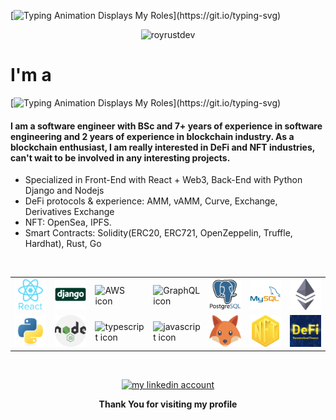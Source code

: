 [![Typing Animation Displays My Roles](https://readme-typing-svg.herokuapp.com?color=%2336BCF7&lines=Hello,+I'm+Michael;Welcome+to+my+Github+profile;)](https://git.io/typing-svg)

<!-- Profile Views -->
<p align="center">
<img src="https://komarev.com/ghpvc/?username=royrustdev&label=Github%20Profile%20Views&color=blueviolet&style=flat-square" alt="royrustdev" />
<a href="https://twitter.com/royrustdev" target="_blank">
</a>
</p>

# I'm a

[![Typing Animation Displays My Roles](https://readme-typing-svg.herokuapp.com?color=%2336BCF7&lines=Fullstack+Engineer;With+Passionate+Interest+And;Experience+In+Blockchain+And+NFTs;)](https://git.io/typing-svg)
#### I am a software engineer with BSc and 7+ years of experience in software engineering and 2 years of experience in blockchain industry. As a blockchain enthusiast, I am really interested in DeFi and NFT industries, can't wait to be involved in any interesting projects.
- Specialized in Front-End with React + Web3, Back-End with Python Django and Nodejs
- DeFi protocols & experience: AMM, vAMM, Curve, Exchange, Derivatives Exchange
- NFT: OpenSea, IPFS.
- Smart Contracts: Solidity(ERC20, ERC721, OpenZeppelin, Truffle, Hardhat), Rust, Go

<br />
<!-- Skills as a table -->
<table>
<tr>
<td><img src="https://raw.githubusercontent.com/devicons/devicon/master/icons/react/react-original-wordmark.svg" alt="React icon" width="200" style="max-width: 100%;"/></td>
<td><img src="https://raw.githubusercontent.com/devicons/devicon/master/icons/django/django-original.svg" alt="Django" width="200" style="max-width: 100%;"/></td>
<td><img src="https://raw.githubusercontent.com/royrustdev/royrustdev/main/assets/icons/aws.svg" alt="AWS icon" width="200" style="max-width: 100%;"/></td>
<td><img src="https://www.vectorlogo.zone/logos/graphql/graphql-icon.svg" alt="GraphQL icon" width="200" style="max-width: 100%;"/></td>
<td><img src="https://raw.githubusercontent.com/devicons/devicon/master/icons/postgresql/postgresql-original-wordmark.svg" alt="PostgreSQL" width="200" style="max-width: 100%;"/></td>
<td><img src="https://raw.githubusercontent.com/devicons/devicon/master/icons/mysql/mysql-original-wordmark.svg" alt="MySQL" width="200" style="max-width: 100%;"/></td>
<td><img src="https://github.com/alanmartinez24/alanmartinez24/raw/main/icons/ethereum.png?raw=true" alt="Ethereum" width="200" style="max-width: 100%;"/></td>
</tr>
<tr>
<td><img src="https://raw.githubusercontent.com/devicons/devicon/master/icons/python/python-original.svg" alt="Python" width="200" style="max-width: 100%;"/></td>
<td><img src="https://github.com/alanmartinez24/alanmartinez24/raw/main/icons/nodejs.png?raw=true" alt="nodejs icon" width="200" style="max-width: 100%;"/></td>
<td><img src="https://raw.githubusercontent.com/royrustdev/royrustdev/main/assets/icons/ts.svg" alt="typescript icon" width="200" style="max-width: 100%;"/></td>
<td><img src="https://raw.githubusercontent.com/royrustdev/royrustdev/main/assets/icons/js.svg" alt="javascript icon" width="200" style="max-width: 100%;"/></td>
<td><img src="https://github.com/alanmartinez24/alanmartinez24/raw/main/icons/metamask.png?raw=true" alt="Metamask" width="200" style="max-width: 100%;"/></td>
<td><img src="https://github.com/alanmartinez24/alanmartinez24/raw/main/icons/nft.png?raw=true" alt="NFT" width="200" style="max-width: 100%;"/></td>
<td><img src="https://github.com/alanmartinez24/alanmartinez24/raw/main/icons/defi.png?raw=true" alt="DeFi" width="200" style="max-width: 100%;"/></td>
</tr>
</table>

<br />
<!-- Contact Section -->

<p align="center">
<a href="https://www.linkedin.com/in/michael-behn-293abb223/" target="_blank">
<img src="https://raw.githubusercontent.com/royrustdev/royrustdev/main/assets/icons/linkedin.svg" alt="my linkedin account" />
</a>
</p>

<p align="center"><b>Thank You for visiting my profile</b></p>

